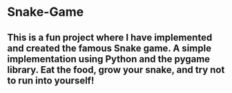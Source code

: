 # Snake-Game

## This is a fun project where I have implemented and created the famous Snake game. A simple implementation using Python and the pygame library. Eat the food, grow your snake, and try not to run into yourself!

